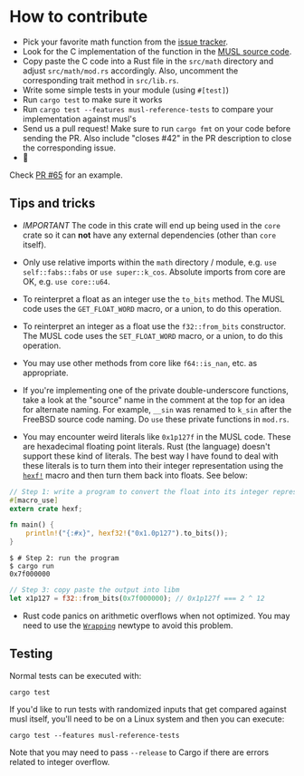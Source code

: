# How to contribute

- Pick your favorite math function from the [issue tracker].
- Look for the C implementation of the function in the [MUSL source code][src].
- Copy paste the C code into a Rust file in the `src/math` directory and adjust
  `src/math/mod.rs` accordingly. Also, uncomment the corresponding trait method
  in `src/lib.rs`.
- Write some simple tests in your module (using `#[test]`)
- Run `cargo test` to make sure it works
- Run `cargo test --features musl-reference-tests` to compare your
  implementation against musl's
- Send us a pull request! Make sure to run `cargo fmt` on your code before
  sending the PR. Also include "closes #42" in the PR description to close the
  corresponding issue.
- :tada:

[issue tracker]: https://github.com/rust-lang/libm/issues
[src]: https://git.musl-libc.org/cgit/musl/tree/src/math
[`src/math/truncf.rs`]: https://github.com/rust-lang/libm/blob/master/src/math/truncf.rs

Check [PR #65] for an example.

[PR #65]: https://github.com/rust-lang/libm/pull/65

## Tips and tricks

- *IMPORTANT* The code in this crate will end up being used in the `core` crate so it can **not**
  have any external dependencies (other than `core` itself).

- Only use relative imports within the `math` directory / module, e.g. `use self::fabs::fabs` or
`use super::k_cos`. Absolute imports from core are OK, e.g. `use core::u64`.

- To reinterpret a float as an integer use the `to_bits` method. The MUSL code uses the
  `GET_FLOAT_WORD` macro, or a union, to do this operation.

- To reinterpret an integer as a float use the `f32::from_bits` constructor. The MUSL code uses the
  `SET_FLOAT_WORD` macro, or a union, to do this operation.

- You may use other methods from core like `f64::is_nan`, etc. as appropriate.

- If you're implementing one of the private double-underscore functions, take a look at the
  "source" name in the comment at the top for an idea for alternate naming. For example, `__sin`
  was renamed to `k_sin` after the FreeBSD source code naming. Do `use` these private functions in
  `mod.rs`.

- You may encounter weird literals like `0x1p127f` in the MUSL code. These are hexadecimal floating
  point literals. Rust (the language) doesn't support these kind of literals. The best way I have
  found to deal with these literals is to turn them into their integer representation using the
  [`hexf!`] macro and then turn them back into floats. See below:

[`hexf!`]: https://crates.io/crates/hexf

``` rust
// Step 1: write a program to convert the float into its integer representation
#[macro_use]
extern crate hexf;

fn main() {
    println!("{:#x}", hexf32!("0x1.0p127").to_bits());
}
```

``` console
$ # Step 2: run the program
$ cargo run
0x7f000000
```

``` rust
// Step 3: copy paste the output into libm
let x1p127 = f32::from_bits(0x7f000000); // 0x1p127f === 2 ^ 12
```

- Rust code panics on arithmetic overflows when not optimized. You may need to use the [`Wrapping`]
  newtype to avoid this problem.

[`Wrapping`]: https://doc.rust-lang.org/std/num/struct.Wrapping.html

## Testing

Normal tests can be executed with:

```
cargo test
```

If you'd like to run tests with randomized inputs that get compared against musl
itself, you'll need to be on a Linux system and then you can execute:

```
cargo test --features musl-reference-tests
```

Note that you may need to pass `--release` to Cargo if there are errors related
to integer overflow.
